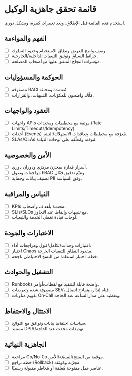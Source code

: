 # قائمة تحقق جاهزية الوكيل

استخدم هذه القائمة قبل الإطلاق، وبعد تغييرات كبيرة، وبشكل دوري.

## الفهم والمواءمة
- [ ] وصف واضح للغرض ونطاق الاستخدام وحدود السلوك.
- [ ] خرائط السياق وتوثيق التبعيات الداخلية/الخارجية.
- [ ] مؤشرات النجاح المتفق عليها مع أصحاب المصلحة.

## الحوكمة والمسؤوليات
- [ ] مصفوفة RACI مُعتمدة ومحدثة.
- [ ] مُلّاك واضحون للمكوّنات، التنبيهات، والقرارات.

## العقود والواجهات
- [ ] واجهات APIs موثقة مع مخططات ومحددات (Rate Limits/Timeouts/Idempotency).
- [ ] أحداث (Events) مُعرّفة مع مخططات وتعاقدات الاستهلاك/النشر.
- [ ] SLAs/OLAs مُوقعة ومُعلّقة على لوحات القيادة.

## الأمن والخصوصية
- [ ] أسرار مُدارة بمخزن مركزي ودوران دوري.
- [ ] مراجعات وصول RBAC وتتبّع تدقيق فعّال.
- [ ] تصنيف بيانات وحماية PII وفق السياسة.

## القياس والمراقبة
- [ ] KPIs محددة بأهداف وأصحاب.
- [ ] SLIs/SLOs مع تنبيهات وإيقاظ عند التجاوز.
- [ ] لوحات قيادة تغطي الخدمة والتبعيات.

## الاختبارات والجودة
- [ ] اختبارات وحدات/تكامل/قبول ومراجعات أداء.
- [ ] اختبار Chaos محدود النطاق للتبعيات الحرجة.
- [ ] خطط اختبار استعادة من النسخ الاحتياطي ناجحة.

## التشغيل والحوادث
- [ ] Runbooks واضحة قابلة للتنفيذ مع لقطات/أوامر.
- [ ] مصفوفة شدة وتعريفات SEV، قناة إنذار، ونماذج اتصال.
- [ ] تقويم مناوبات On-Call وتغطية على مدار الساعة عند الحاجة.

## الامتثال والاحتفاظ
- [ ] سياسات احتفاظ بيانات وتوافق مع اللوائح.
- [ ] مستند DPIA/تهديدات محدث عند الحاجة.

## الجاهزية النهائية
- [ ] مراجعة Go/No-Go موقعة من المنتج/المنصّة/الأمن.
- [ ] خطة تراجع (Rollback) مجرّبة ومُوثقة.
- [ ] عناصر عمل مفتوحة مُغلقة أو مُخاطر مقبولة رسميًا.